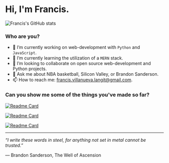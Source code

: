 # Hi, I'm Francis.

![Francis's GitHub stats](https://github-readme-stats.vercel.app/api?username=FrancisLangit&show_icons=true&theme=tokyonight)

### Who are you?

- 🔭 I’m currently working on web-development with `Python` and `JavaScript`.
- 🌱 I’m currently learning the utilization of a `MERN` stack.
- 👯 I’m looking to collaborate on open source web-development and Python projects.
- 💬 Ask me about NBA basketball, Silicon Valley, or Brandon Sanderson.
- 📫 How to reach me: francis.villanueva.langit@gmail.com.

### Can you show me some of the things you've made so far?

[![Readme Card](https://github-readme-stats.vercel.app/api/pin/?username=FrancisLangit&repo=cypher)](https://github.com/FrancisLangit/cypher)

[![Readme Card](https://github-readme-stats.vercel.app/api/pin/?username=FrancisLangit&repo=etch-a-sketch)](https://github.com/FrancisLangit/etch-a-sketch)

[![Readme Card](https://github-readme-stats.vercel.app/api/pin/?username=FrancisLangit&repo=calculator)](https://github.com/FrancisLangit/calculator)

---

*“I write these words in steel, for anything not set in metal cannot be trusted.”*  

―  Brandon Sanderson, The Well of Ascension
